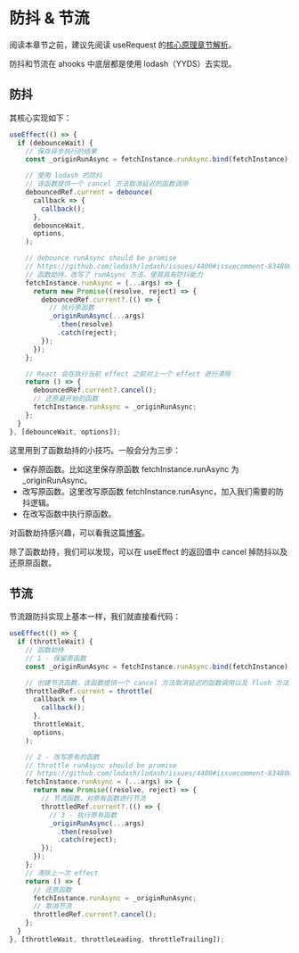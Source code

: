 # 防抖 & 节流

阅读本章节之前，建议先阅读 useRequest 的[核心原理章节解析](/hooks/request/use-request)。

防抖和节流在 ahooks 中底层都是使用 lodash（YYDS）去实现。

## 防抖

其核心实现如下：

```ts
useEffect(() => {
  if (debounceWait) {
    // 保存异步执行的结果
    const _originRunAsync = fetchInstance.runAsync.bind(fetchInstance);

    // 使用 lodash 的防抖
    // 该函数提供一个 cancel 方法取消延迟的函数调用
    debouncedRef.current = debounce(
      callback => {
        callback();
      },
      debounceWait,
      options,
    );

    // debounce runAsync should be promise
    // https://github.com/lodash/lodash/issues/4400#issuecomment-834800398
    // 函数劫持，改写了 runAsync 方法，使其具有防抖能力
    fetchInstance.runAsync = (...args) => {
      return new Promise((resolve, reject) => {
        debouncedRef.current?.(() => {
          // 执行原函数
          _originRunAsync(...args)
            .then(resolve)
            .catch(reject);
        });
      });
    };

    // React 会在执行当前 effect 之前对上一个 effect 进行清除
    return () => {
      debouncedRef.current?.cancel();
      // 还原最开始的函数
      fetchInstance.runAsync = _originRunAsync;
    };
  }
}, [debounceWait, options]);
```

这里用到了函数劫持的小技巧。一般会分为三步：

- 保存原函数。比如这里保存原函数 fetchInstance.runAsync 为 \_originRunAsync。
- 改写原函数。这里改写原函数 fetchInstance.runAsync，加入我们需要的防抖逻辑。
- 在改写函数中执行原函数。

对函数劫持感兴趣，可以看我这篇[博客](https://juejin.cn/post/7103837916274622494)。

除了函数劫持，我们可以发现，可以在 useEffect 的返回值中 cancel 掉防抖以及还原原函数。

## 节流

节流跟防抖实现上基本一样，我们就直接看代码：

```ts
useEffect(() => {
  if (throttleWait) {
    // 函数劫持
    // 1 - 保留原函数
    const _originRunAsync = fetchInstance.runAsync.bind(fetchInstance);

    // 创建节流函数，该函数提供一个 cancel 方法取消延迟的函数调用以及 flush 方法立即调用。
    throttledRef.current = throttle(
      callback => {
        callback();
      },
      throttleWait,
      options,
    );

    // 2 - 改写原有的函数
    // throttle runAsync should be promise
    // https://github.com/lodash/lodash/issues/4400#issuecomment-834800398
    fetchInstance.runAsync = (...args) => {
      return new Promise((resolve, reject) => {
        // 节流函数，对原有函数进行节流
        throttledRef.current?.(() => {
          // 3 - 执行原有函数
          _originRunAsync(...args)
            .then(resolve)
            .catch(reject);
        });
      });
    };
    // 清除上一次 effect
    return () => {
      // 还原函数
      fetchInstance.runAsync = _originRunAsync;
      // 取消节流
      throttledRef.current?.cancel();
    };
  }
}, [throttleWait, throttleLeading, throttleTrailing]);
```
